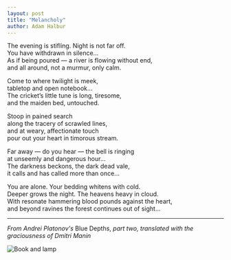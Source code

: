 ```yaml
---
layout: post
title: "Melancholy"
author: Adam Halbur
---
```


The evening is stifling. Night is not far off.  
You have withdrawn in silence…  
As if being poured — a river is flowing without end,  
and all around, not a murmur, only calm.  

Come to where twilight is meek,  
tabletop and open notebook…  
The cricket’s little tune is long, tiresome,  
and the maiden bed, untouched.  

Stoop in pained search  
along the tracery of scrawled lines,  
and at weary, affectionate touch  
pour out your heart in timorous stream.  

Far away — do you hear — the bell is ringing  
at unseemly and dangerous hour...  
The darkness beckons, the dark dead vale,  
it calls and has called more than once...  

You are alone. Your bedding whitens with cold.  
Deeper grows the night. The heavens heavy in cloud.  
With resonate hammering blood pounds against the heart,  
and beyond ravines the forest continues out of sight...  

--------------------------------------
*From Andrei Platonov's* Blue Depths, *part two, translated with the graciousness of Dmitri Manin*

![Book and lamp](https://live.staticflickr.com/65535/32857670307_2db8a0284f_k.jpg)
